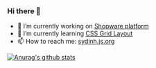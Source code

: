 ### Hi there 👋

- 🔭 I’m currently working on [Shopware platform](https://github.com/shopware/platform)
- 🌱 I’m currently learning [CSS Grid Layout](https://css-tricks.com/snippets/css/complete-guide-grid/)
- 📫 How to reach me: [sydinh.js.org](https://sydinh.js.org/)

[![Anurag's github stats](https://github-readme-stats.vercel.app/api?username=sydinh)](https://github.com/anuraghazra/github-readme-stats)

